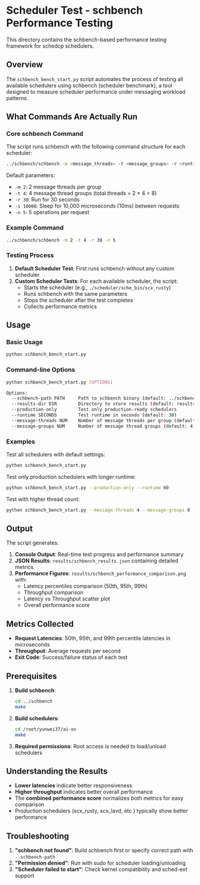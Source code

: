 # Scheduler Test - schbench Performance Testing

This directory contains the schbench-based performance testing framework for schedcp schedulers.

## Overview

The `schbench_bench_start.py` script automates the process of testing all available schedulers using schbench (scheduler benchmark), a tool designed to measure scheduler performance under messaging workload patterns.

## What Commands Are Actually Run

### Core schbench Command

The script runs schbench with the following command structure for each scheduler:

```bash
../schbench/schbench -m <message_threads> -t <message_groups> -r <runtime> -s <sleeptime> -n <operations>
```

Default parameters:
- `-m 2`: 2 message threads per group
- `-t 4`: 4 message thread groups (total threads = 2 * 4 = 8)
- `-r 30`: Run for 30 seconds
- `-s 10000`: Sleep for 10,000 microseconds (10ms) between requests
- `-n 5`: 5 operations per request

### Example Command
```bash
../schbench/schbench -m 2 -t 4 -r 30 -n 5
```

### Testing Process

1. **Default Scheduler Test**: First runs schbench without any custom scheduler
2. **Custom Scheduler Tests**: For each available scheduler, the script:
   - Starts the scheduler (e.g., `./scheduler/sche_bin/scx_rusty`)
   - Runs schbench with the same parameters
   - Stops the scheduler after the test completes
   - Collects performance metrics

## Usage

### Basic Usage
```bash
python schbench_bench_start.py
```

### Command-line Options
```bash
python schbench_bench_start.py [OPTIONS]

Options:
  --schbench-path PATH     Path to schbench binary (default: ../schbench/schbench)
  --results-dir DIR        Directory to store results (default: results)
  --production-only        Test only production-ready schedulers
  --runtime SECONDS        Test runtime in seconds (default: 30)
  --message-threads NUM    Number of message threads per group (default: 2)
  --message-groups NUM     Number of message thread groups (default: 4)
```

### Examples

Test all schedulers with default settings:
```bash
python schbench_bench_start.py
```

Test only production schedulers with longer runtime:
```bash
python schbench_bench_start.py --production-only --runtime 60
```

Test with higher thread count:
```bash
python schbench_bench_start.py --message-threads 4 --message-groups 8
```

## Output

The script generates:

1. **Console Output**: Real-time test progress and performance summary
2. **JSON Results**: `results/schbench_results.json` containing detailed metrics
3. **Performance Figures**: `results/schbench_performance_comparison.png` with:
   - Latency percentiles comparison (50th, 95th, 99th)
   - Throughput comparison
   - Latency vs Throughput scatter plot
   - Overall performance score

## Metrics Collected

- **Request Latencies**: 50th, 95th, and 99th percentile latencies in microseconds
- **Throughput**: Average requests per second
- **Exit Code**: Success/failure status of each test

## Prerequisites

1. **Build schbench**:
   ```bash
   cd ../schbench
   make
   ```

2. **Build schedulers**:
   ```bash
   cd /root/yunwei37/ai-os
   make
   ```

3. **Required permissions**: Root access is needed to load/unload schedulers

## Understanding the Results

- **Lower latencies** indicate better responsiveness
- **Higher throughput** indicates better overall performance
- The **combined performance score** normalizes both metrics for easy comparison
- Production schedulers (scx_rusty, scx_lavd, etc.) typically show better performance

## Troubleshooting

1. **"schbench not found"**: Build schbench first or specify correct path with `--schbench-path`
2. **"Permission denied"**: Run with sudo for scheduler loading/unloading
3. **"Scheduler failed to start"**: Check kernel compatibility and sched-ext support